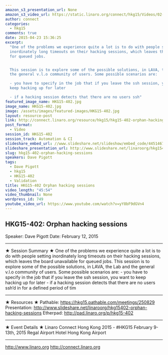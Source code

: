 ```yaml
---
amazon_s3_presentation_url: None
amazon_s3_video_url: https://static.linaro.org/connect/hkg15/Videos/02-12-Thursday/HKG15-402%20Orphan%20hacking%20sessions.mp4
author: connect
categories:
  - hkg15
comments: true
date: 2015-04-23 15:36:25
excerpt:
  "One of the problems we experience quite a lot is to do with people setting
  inordinately long timeouts on their hacking sessions, which leaves the board unavailable
  for queued jobs.


  This session is to explore some of the possible solutions, in LAVA, the Lab and
  the general v.l.o community of users. Some possible scenarios are:

  - you have to specify in the job that if you leave the ssh session, you want to
  keep hacking up for later

  - if a hacking session detects that there are no users ssh"
featured_image_name: HKG15-402.jpg
image_name: HKG15-402.jpg
image: /assets/images/featured-images/HKG15-402.jpg
layout: resource-post
link: http://connect.linaro.org/resource/hkg15/hkg15-402-orphan-hacking-sessions/
post_format:
  - Video
session_id: HKG15-402
session_track: Automation & CI
slideshare_embed_url: //www.slideshare.net/slideshow/embed_code/44514677
slideshare_presentation_url: http://www.slideshare.net/linaroorg/hkg15402-orphan-hacking-sessions
slug: hkg15-402-orphan-hacking-sessions
speakers: Dave Pigott
tags:
  - Dave Pigott
  - hkg15
  - HKG15-402
  - Validation
title: HKG15-402 Orphan hacking sessions
video_length: "45:54"
video_thumbnail: None
wordpress_id: 749
youtube_video_url: https://www.youtube.com/watch?v=yY8bF9dGVn4
---
```


## HKG15-402: Orphan hacking sessions

Speaker: Dave Pigott
Date: February 12, 2015

---

★ Session Summary ★
One of the problems we experience quite a lot is to do with people setting inordinately long timeouts on their hacking sessions, which leaves the board unavailable for queued jobs. This session is to explore some of the possible solutions, in LAVA, the Lab and the general v.l.o community of users. Some possible scenarios are: - you have to specify in the job that if you leave the ssh session, you want to keep hacking up for later - if a hacking session detects that there are no users ssh’d in for a defined period of tim

---

★ Resources ★
Pathable: https://hkg15.pathable.com/meetings/250829
Presentation: http://www.slideshare.net/linaroorg/hkg15402-orphan-hacking-sessions
Etherpad: http://pad.linaro.org/p/hkg15-402

---

★ Event Details ★
Linaro Connect Hong Kong 2015 - #HKG15
February 9-13th, 2015
Regal Airport Hotel Hong Kong Airport

---

http://www.linaro.org
http://connect.linaro.org
